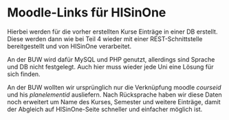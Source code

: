 # Moodle-Links für HISinOne

Hierbei werden für die vorher erstellten Kurse Einträge in einer DB erstellt.
Diese werden dann wie bei Teil 4 wieder mit einer REST-Schnittstelle bereitgestellt und von HISinOne verarbeitet.

An der BUW wird dafür MySQL und PHP genutzt, allerdings sind Sprache und DB nicht festgelegt.
Auch hier muss wieder jede Uni eine Lösung für sich finden.

An der BUW wollten wir ursprünglich nur die Verknüpfung moodle _courseid_ und his _planelementid_ ausliefern.
Nach Rücksprache haben wir diese Daten noch erweitert um Name des Kurses, Semester und weitere Einträge, damit der Abgleich auf HISinOne-Seite schneller und einfacher möglich ist.
